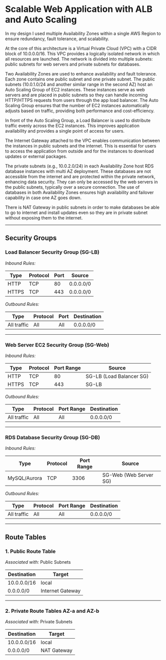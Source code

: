 # Scalable Web Application with ALB and Auto Scaling


In my design I used multiple Availability Zones within a single AWS Region to ensure redundancy, fault tolerance, and scalability.

At the core of this architecture is a Virtual Private Cloud (VPC) with a CIDR block of 10.0.0.0/16. This VPC provides a logically isolated network in which all resources are launched. The network is divided into multiple subnets: public subnets for web servers and private subnets for databases.

Two Availability Zones are used to enhance availability and fault tolerance. Each zone contains one public subnet and one private subnet. The public subnets (10.0.1.0/24 and another similar range in the second AZ) host an Auto Scaling Group of EC2 instances. These instances serve as web servers and are placed in public subnets so they can handle incoming HTTP/HTTPS requests from users through the app load balancer. The Auto Scaling Group ensures that the number of EC2 instances automatically adjusts based on traffic, providing both performance and cost-efficiency.

In front of the Auto Scaling Group, a Load Balancer is used to distribute traffic evenly across the EC2 instances. This improves application availability and provides a single point of access for users.

The Internet Gateway attached to the VPC enables communication between the instances in public subnets and the internet. This is essential for users to access the application from outside and for the instances to download updates or external packages.

The private subnets (e.g., 10.0.2.0/24) in each Availability Zone host RDS database instances with multi AZ deployment. These databases are not accessible from the internet and are protected within the private network, enhancing data security. They can only be accessed by the web servers in the public subnets, typically over a secure connection. The use of databases in both Availability Zones ensures high availability and failover capability in case one AZ goes down.

There is NAT Gateway in public subnets in order to make databases be able to go to internet and install updates even so they are in private subnet without exposing them to the internet.

---

## Security Groups

### Load Balancer Security Group (SG-LB)

*Inbound Rules:*

| Type  | Protocol | Port | Source    |
|-------|----------|------|-----------|
| HTTP  | TCP      | 80   | 0.0.0.0/0 |
| HTTPS | TCP      | 443  | 0.0.0.0/0 |

*Outbound Rules:*

| Type        | Protocol | Port | Destination |
|-------------|----------|------|-------------|
| All traffic | All      | All  | 0.0.0.0/0   |

---

### Web Server EC2 Security Group (SG-Web)

*Inbound Rules:*

| Type  | Protocol | Port Range | Source              |
|-------|----------|------------|---------------------|
| HTTP  | TCP      | 80         | SG-LB (Load Balancer SG) |
| HTTPS | TCP      | 443        | SG-LB               |

*Outbound Rules:*

| Type        | Protocol | Port Range | Destination |
|-------------|----------|------------|-------------|
| All traffic | All      | All        | 0.0.0.0/0   |

---

### RDS Database Security Group (SG-DB)

*Inbound Rules:*

| Type            | Protocol | Port Range | Source              |
|-----------------|----------|------------|---------------------|
| MySQL/Aurora    | TCP      | 3306       | SG-Web (Web Server SG) |

*Outbound Rules:*

| Type        | Protocol | Port Range | Destination |
|-------------|----------|------------|-------------|
| All traffic | All      | All        | 0.0.0.0/0   |

---

## Route Tables

### 1. Public Route Table

*Associated with:* Public Subnets

| Destination | Target         |
|-------------|----------------|
| 10.0.0.0/16 | local          |
| 0.0.0.0/0   | Internet Gateway |

---

### 2. Private Route Tables AZ-a and AZ-b

*Associated with:* Private Subnets

| Destination | Target     |
|-------------|------------|
| 10.0.0.0/16 | local      |
| 0.0.0.0/0   | NAT Gateway |
